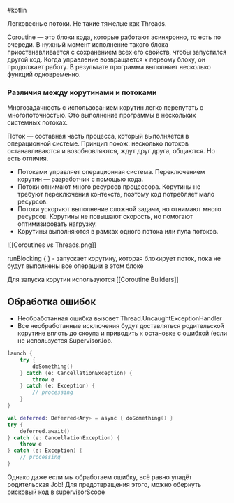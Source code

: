 #kotlin

Легковесные потоки. Не такие тяжелые как Threads. 

Coroutine — это блоки кода, которые работают асинхронно, то есть по очереди. В нужный момент исполнение такого блока приостанавливается с сохранением всех его свойств, чтобы запустился другой код. Когда управление возвращается к первому блоку, он продолжает работу. В результате программа выполняет несколько функций одновременно.

### Различия между корутинами и потоками

Многозадачность с использованием корутин легко перепутать с многопоточностью. Это выполнение программы в нескольких системных потоках.

Поток — составная часть процесса, который выполняется в операционной системе. Принцип похож: несколько потоков останавливаются и возобновляются, ждут друг друга, общаются. Но есть отличия.

- Потоками управляет операционная система. Переключением корутин — разработчик с помощью кода.
- Потоки отнимают много ресурсов процессора. Корутины не требуют переключения контекста, поэтому код потребляет мало ресурсов.
- Потоки ускоряют выполнение сложной задачи, но отнимают много ресурсов. Корутины не повышают скорость, но помогают оптимизировать нагрузку.
- Корутины выполняются в рамках одного потока или пула потоков.

![[Coroutines vs Threads.png]]

runBlocking { } - запускает корутину, которая блокирует поток, пока не будут выполнены все операции в этом блоке

Для запуска корутин используются [[Coroutine Builders]]

## Обработка ошибок

- Необработанная ошибка вызовет Thread.UncaughtExceptionHandler
- Все необработанные исключения будут доставляться родительской корутине вплоть до скоупа и приводить к остановке с ошибкой (если не используется SupervisorJob. 

``` kotlin
launch {
	try {
		doSomething()
	} catch (e: CancellationException) {
		throw e
	} catch (e: Exception) {
		// processing
	}
}

val deferred: Deferred<Any> = async { doSomething() }
try {
	deferred.await()
} catch (e: CancellationException) {
	throw e
} catch (e: Exception) {
	// processing
}
```

Однако даже если мы обработаем ошибку, всё равно упадёт родительская Job! Для предотвращения этого, можно обернуть рисковый код в supervisorScope